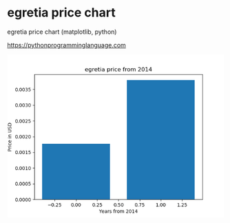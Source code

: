 # egretia price chart 

egretia price chart (matplotlib, python)

https://pythonprogramminglanguage.com

<img src='chart.png'>

